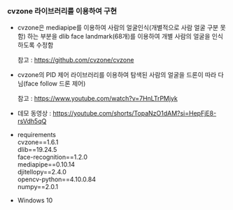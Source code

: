 ### cvzone 라이브러리를 이용하여 구현

- cvzone은 mediapipe를 이용하여 사람의 얼굴인식(개별적으로 사람 얼굴 구분 못함) 하는 부분을 dlib face landmark(68개)를 이용하여 개별 사람의 얼굴을 인식하도록 수정함

  참고 : https://github.com/cvzone/cvzone
  
- cvzone의 PID 제어 라이브러리를 이용하여 탐색된 사람의 얼굴을 드론이 따라 다님(face follow 드론 제어)

  참고 : https://www.youtube.com/watch?v=7HnLTrPMjyk
- 데모 동영상 : https://youtube.com/shorts/TopaNzO1dAM?si=HepFjE8-rsVdh5qQ

- requirements <br>
  cvzone==1.6.1 <br>
  dlib==19.24.5 <br>
  face-recognition==1.2.0 <br>
  mediapipe==0.10.14 <br>
  djitellopy==2.4.0 <br>
  opencv-python==4.10.0.84 <br>
  numpy==2.0.1 <br>

- Windows 10
  
